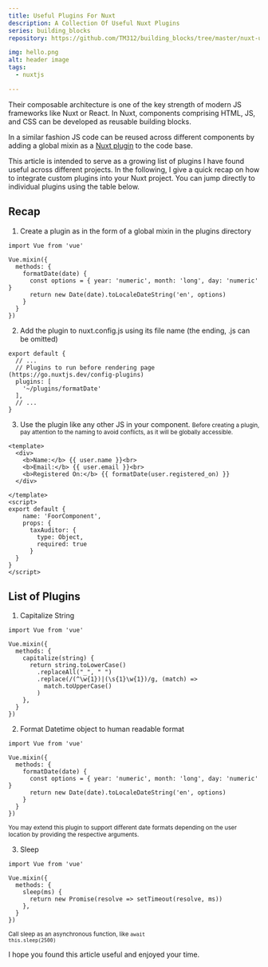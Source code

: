 ```yaml
---
title: Useful Plugins For Nuxt
description: A Collection Of Useful Nuxt Plugins
series: building_blocks
repository: https://github.com/TM312/building_blocks/tree/master/nuxt-useful-plugins

img: hello.png
alt: header image
tags:
  - nuxtjs

---
```




Their composable architecture is one of the key strength of modern JS frameworks like Nuxt or React. In Nuxt, components comprising HTML, JS, and CSS can be developed as reusable building blocks.

In a similar fashion JS code can be reused across different components by adding a global mixin as a <a class="font-bold text-purple-600" href="https://nuxtjs.org/docs/2.x/directory-structure/plugins/" target="_blank">Nuxt plugin</a> to the code base.

This article is intended to serve as a growing list of plugins I have found useful across different projects. In the following, I give a quick recap on how to integrate custom plugins into your Nuxt project. You can jump directly to individual plugins using the table below.


## Recap

1. Create a plugin as in the form of a global mixin in the plugins directory

```js[formatDate.js]
import Vue from 'vue'

Vue.mixin({
  methods: {
    formatDate(date) {
      const options = { year: 'numeric', month: 'long', day: 'numeric' }
      return new Date(date).toLocaleDateString('en', options)
    }
  }
})
```

2. Add the plugin to nuxt.config.js using its file name (the ending, .js can be omitted)

```js[nuxt.config.js]
export default {
  // ...
  // Plugins to run before rendering page (https://go.nuxtjs.dev/config-plugins)
  plugins: [
    '~/plugins/formatDate'
  ],
  // ...
}
```

3. Use the plugin like any other JS in your component.
<small class="text-gray-500">Before creating a plugin, pay attention to the naming to avoid conflicts, as it will be globally accessible.</small>

```vue{4}[FooComponent.vue]
<template>
  <div>
    <b>Name:</b> {{ user.name }}<br>
    <b>Email:</b> {{ user.email }}<br>
    <b>Registered On:</b> {{ formatDate(user.registered_on) }}
  </div>

</template>
<script>
export default {
    name: 'FoorComponent',
    props: {
      taxAuditor: {
        type: Object,
        required: true
      }
  }
}
</script>
```


## List of Plugins


1. Capitalize String

```js[capitalize.js]
import Vue from 'vue'

Vue.mixin({
  methods: {
    capitalize(string) {
      return string.toLowerCase()
        .replaceAll("_", " ")
        .replace(/(^\w{1})|(\s{1}\w{1})/g, (match) =>
          match.toUpperCase()
        )
    },
  }
})
```

2. Format Datetime object to human readable format
```js[formatDate.js]
import Vue from 'vue'

Vue.mixin({
  methods: {
    formatDate(date) {
      const options = { year: 'numeric', month: 'long', day: 'numeric' }
      return new Date(date).toLocaleDateString('en', options)
    }
  }
})
```
<small class="text-gray-600">You may extend this plugin to support different date formats depending on the user location by providing the respective arguments.</small>


3. Sleep

```js[sleep.js]
import Vue from 'vue'

Vue.mixin({
  methods: {
    sleep(ms) {
      return new Promise(resolve => setTimeout(resolve, ms))
    },
  }
})
```
<small class="text-gray-600">Call sleep as an asynchronous function, like <code class="bg-gray-800 text-gray-100 rounded p-1">await this.sleep(2500)</code></small>



I hope you found this article useful and enjoyed your time.
